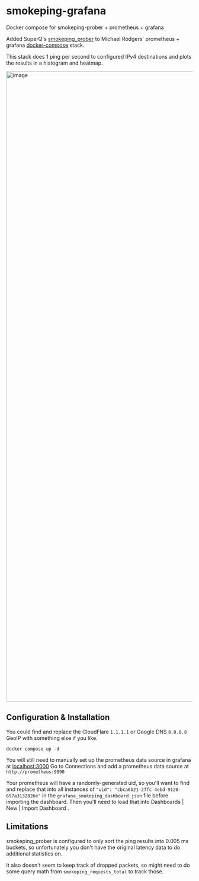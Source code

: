# smokeping-grafana
Docker compose for smokeping-prober + prometheus + grafana

Added SuperQ's [smokeping_prober](https://github.com/SuperQ/smokeping_prober) to Michael Rodgers' prometheus + grafana [docker-compose](https://gitlab.com/mjrod/py-pg) stack.

This stack does 1 ping per second to configured IPv4 destinations and plots the results in a histogram and heatmap.

<img width="1702" alt="image" src="https://github.com/MTN-RowinAndruscavage/smokeping-grafana/assets/8740187/4c00166d-76da-4c7e-aa7c-a5b92f5abf4c">

## Configuration & Installation

You could  find and replace the CloudFlare `1.1.1.1` or Google DNS `8.8.8.8` GeoIP with something else if you like.

    docker compose up -d

You will still need to manually set up the prometheus data source in grafana at [localhost:3000](http://localhost:3000/) 
Go to Connections and add a prometheus data source at `http://prometheus:9090`

Your prometheus will have a randomly-generated uid, so you'll want to find and replace that into all instances of `"uid": "cbca6b21-2ffc-4ebd-9120-697a3132026e"` in the `grafana_smokeping_dashboard.json` file before importing the dashboard.
Then you'll need to load that into Dashboards | New | Import Dashboard .


## Limitations

smokeping_prober is configured to only sort the ping results into 0.005 ms buckets, so unfortunately you don't have the original latency data to do additional statistics on.

It also doesn't seem to keep track of dropped packets, so might need to do some query math from `smokeping_requests_total` to track those.
